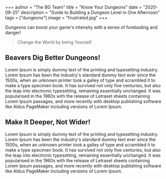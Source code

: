+++
author = "The BG Team"
title = "Know Your Dungeons"
date = "2020-09-25"
description = "Guide to Building a Dungeon Level in One Afternoon"
tags = ["dungeons"]
image = "frustrated.jpg"
+++

Dungeons can boost your game's intensity with a sense of foreboding and danger!

> Change the World by being Yourself.

## Beavers Dig Better Dungeons!
Lorem Ipsum is simply dummy text of the printing and typesetting industry. Lorem Ipsum has been the industry's standard dummy text ever since the 1500s, when an unknown printer took a galley of type and scrambled it to make a type specimen book. It has survived not only five centuries, but also the leap into electronic typesetting, remaining essentially unchanged. It was popularised in the 1960s with the release of Letraset sheets containing Lorem Ipsum passages, and more recently with desktop publishing software like Aldus PageMaker including versions of Lorem Ipsum.

## Make It Deeper, Not Wider!
Lorem Ipsum is simply dummy text of the printing and typesetting industry. Lorem Ipsum has been the industry's standard dummy text ever since the 1500s, when an unknown printer took a galley of type and scrambled it to make a type specimen book. It has survived not only five centuries, but also the leap into electronic typesetting, remaining essentially unchanged. It was popularised in the 1960s with the release of Letraset sheets containing Lorem Ipsum passages, and more recently with desktop publishing software like Aldus PageMaker including versions of Lorem Ipsum.
